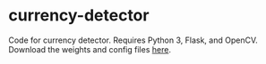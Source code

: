 # currency-detector
Code for currency detector. Requires Python 3, Flask, and OpenCV.
Download the weights and config files [here](https://www.dropbox.com/sh/6qlegx499ke1z6j/AACPtXosv52W-nFyLT36j0nka?dl=1).
